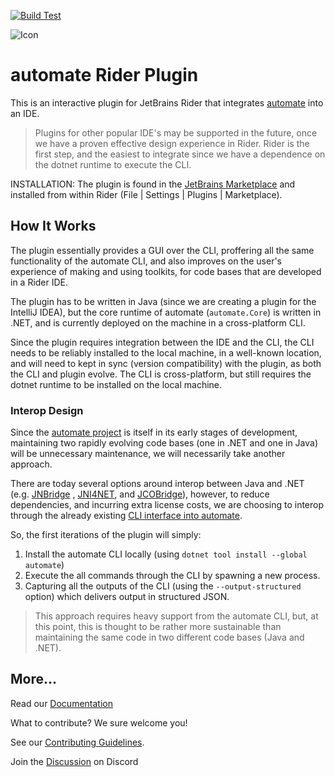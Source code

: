 [![Build Test](https://github.com/jezzsantos/automate.plugin-rider/actions/workflows/build.yml/badge.svg)](https://github.com/jezzsantos/automate.plugin-rider/actions/workflows/build.yml)

![Icon](https://raw.githubusercontent.com/jezzsantos/automate.plugin-rider/main/src/main/resources/META-INF/pluginIcon.svg)

# automate Rider Plugin

This is an interactive plugin for JetBrains Rider that integrates [automate](https://github.com/jezzsantos/automate)
into an IDE.

> Plugins for other popular IDE's may be supported in the future, once we have a proven effective design experience in
> Rider. Rider is the first step, and the easiest to integrate since we have a dependence on the dotnet runtime to
> execute
> the CLI.

INSTALLATION: The plugin is found in the [JetBrains Marketplace](https://plugins.jetbrains.com/plugin/19421-automate)
and installed from within Rider (File | Settings | Plugins | Marketplace).

## How It Works

The plugin essentially provides a GUI over the CLI, proffering all the same functionality of the automate CLI,
and also improves on the user's experience of making and using toolkits, for code bases that are developed in a Rider
IDE.

The plugin has to be written in Java (since we are creating a plugin for the IntelliJ IDEA), but the core runtime of
automate (`automate.Core`) is written in .NET, and is currently deployed on the machine in a cross-platform CLI.

Since the plugin requires integration between the IDE and the CLI, the CLI needs to be reliably installed to the local
machine, in a well-known location, and will need to kept in sync (version compatibility) with the plugin, as both the
CLI and plugin evolve. The CLI is cross-platform, but still requires the dotnet runtime to be installed
on the local machine.

### Interop Design

Since the [automate project](https://github.com/jezzsantos/automate) is itself in its early stages of development,
maintaining two rapidly evolving code bases (one in .NET and one in Java) will be unnecessary maintenance, we will
necessarily take another approach.

There are today several options around interop between Java and .NET (e.g. [JNBridge](https://jnbridge.com/)
, [JNI4NET](http://jni4net.com/), and [JCOBridge](https://www.jcobridge.com/)), however, to reduce dependencies, and
incurring extra license costs, we are choosing to interop through the already
existing [CLI interface into automate](https://www.nuget.org/packages/automate).

So, the first iterations of the plugin will simply:

1. Install the automate CLI locally (using `dotnet tool install --global automate`)
2. Execute the all commands through the CLI by spawning a new process.
3. Capturing all the outputs of the CLI (using the `--output-structured` option) which delivers output in structured
   JSON.

> This approach requires heavy support from the automate CLI, but, at this point, this is thought to be rather more
> sustainable than maintaining the same code in two different code bases (Java and .NET).

## More...

Read our [Documentation](https://jezzsantos.github.io/automate/)

What to contribute? We sure welcome you!

See our [Contributing Guidelines](https://github.com/jezzsantos/automate.plugin-rider/blob/main/CONTRIBUTING.md).

Join the [Discussion](https://discord.gg/vpc3gDPR) on Discord
